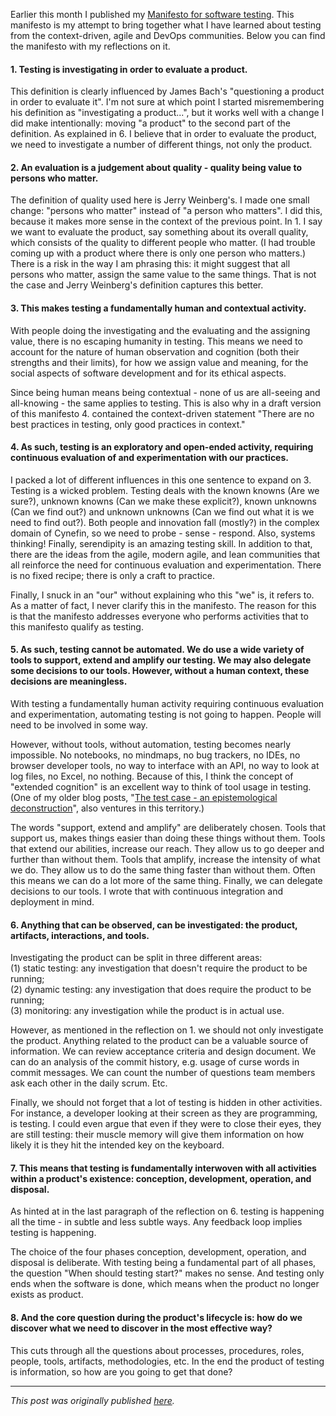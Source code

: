 <!--
.. title: Reflections on my testing manifesto
.. slug: reflections-on-my-testing-manifesto
.. date: 2018-12-22 17:43:10 UTC+01:00
.. tags: agile, context-driven testing, devops, manifesto, software testing
.. category: testing manifesto
.. link: 
.. description:
.. type: text
-->

Earlier this month I published my [Manifesto for software testing](link://slug/manifesto-for-software-testing). This manifesto is my attempt to bring together what I have learned about testing from the context-driven, agile and DevOps communities. Below you can find the manifesto with my reflections on it.

#### 1. Testing is investigating in order to evaluate a product.
This definition is clearly influenced by James Bach's "questioning a product in order to evaluate it". I'm not sure at which point I started misremembering his definition as "investigating a product...", but it works well with a change I did make intentionally: moving "a product" to the second part of the definition. As explained in 6. I believe that in order to evaluate the product, we need to investigate a number of different things, not only the product.

<!-- TEASER_END -->

#### 2. An evaluation is a judgement about quality - quality being value to persons who matter.
The definition of quality used here is Jerry Weinberg's. I made one small change: "persons who matter" instead of "a person who matters". I did this, because it makes more sense in the context of the previous point. In 1. I say we want to evaluate the product, say something about its overall quality, which consists of the quality to different people who matter. (I had trouble coming up with a product where there is only one person who matters.)
There is a risk in the way I am phrasing this: it might suggest that all persons who matter, assign the same value to the same things. That is not the case and Jerry Weinberg's definition captures this better.

#### 3. This makes testing a fundamentally human and contextual activity.
With people doing the investigating and the evaluating and the assigning value, there is no escaping humanity in testing. This means we need to account for the nature of human observation and cognition (both their strengths and their limits), for how we assign value and meaning, for the social aspects of software development and for its ethical aspects.

Since being human means being contextual - none of us are all-seeing and all-knowing - the same applies to testing. This is also why in a draft version of this manifesto 4. contained the context-driven statement "There are no best practices in testing, only good practices in context."

#### 4. As such, testing is an exploratory and open-ended activity, requiring continuous evaluation of and experimentation with our practices.
I packed a lot of different influences in this one sentence to expand on 3.
Testing is a wicked problem. Testing deals with the known knowns (Are we sure?), unknown knowns (Can we make these explicit?), known unknowns (Can we find out?) and unknown unknowns (Can we find out what it is we need to find out?). Both people and innovation fall (mostly?) in the complex domain of Cynefin, so we need to probe - sense - respond. Also, systems thinking! Finally, serendipity is an amazing testing skill.
In addition to that, there are the ideas from the agile, modern agile, and lean communities that all reinforce the need for continuous evaluation and experimentation.
There is no fixed recipe; there is only a craft to practice.

Finally, I snuck in an "our" without explaining who this "we" is, it refers to. As a matter of fact, I never clarify this in the manifesto. The reason for this is that the manifesto addresses everyone who performs activities that to this manifesto qualify as testing.

#### 5. As such, testing cannot be automated. We do use a wide variety of tools to support, extend and amplify our testing. We may also delegate some decisions to our tools. However, without a human context, these decisions are meaningless.
With testing a fundamentally human activity requiring continuous evaluation and experimentation, automating testing is not going to happen. People will need to be involved in some way.

However, without tools, without automation, testing becomes nearly impossible. No notebooks, no mindmaps, no bug trackers, no IDEs, no browser developer tools, no way to interface with an API, no way to look at log files, no Excel, no nothing. Because of this, I think the concept of "extended cognition" is an excellent way to think of tool usage in testing. (One of my older blog posts, "[The test case - an epistemological deconstruction](https://testingcurve.wordpress.com/2015/02/01/the-test-case-an-epistemological-deconstruction/)", also ventures in this territory.)

The words "support, extend and amplify" are deliberately chosen. Tools that support us, makes things easier than doing these things without them. Tools that extend our abilities, increase our reach. They allow us to go deeper and further than without them. Tools that amplify, increase the intensity of what we do. They allow us to do the same thing faster than without them. Often this means we can do a lot more of the same thing.
Finally, we can delegate decisions to our tools. I wrote that with continuous integration and deployment in mind.

#### 6. Anything that can be observed, can be investigated: the product, artifacts, interactions, and tools.
Investigating the product can be split in three different areas:  
(1) static testing: any investigation that doesn't require the product to be running;  
(2) dynamic testing: any investigation that does require the product to be running;  
(3) monitoring: any investigation while the product is in actual use.

However, as mentioned in the reflection on 1. we should not only investigate the product. Anything related to the product can be a valuable source of information. We can review acceptance criteria and design document. We can do an analysis of the commit history, e.g. usage of curse words in commit messages. We can count the number of questions team members ask each other in the daily scrum. Etc.

Finally, we should not forget that a lot of testing is hidden in other activities. For instance, a developer looking at their screen as they are programming, is testing. I could even argue that even if they were to close their eyes, they are still testing: their muscle memory will give them information on how likely it is they hit the intended key on the keyboard.

#### 7. This means that testing is fundamentally interwoven with all activities within a product's existence: conception, development, operation, and disposal.
As hinted at in the last paragraph of the reflection on 6. testing is happening all the time - in subtle and less subtle ways. Any feedback loop implies testing is happening.

The choice of the four phases conception, development, operation, and disposal is deliberate. With testing being a fundamental part of all phases, the question "When should testing start?" makes no sense. And testing only ends when the software is done, which means when the product no longer exists as product.

#### 8. And the core question during the product's lifecycle is: how do we discover what we need to discover in the most effective way?
This cuts through all the questions about processes, procedures, roles, people, tools, artifacts, methodologies, etc. In the end the product of testing is information, so how are you going to get that done?

---

*This post was originally published [here](https://testingcurve.wordpress.com/2018/12/22/reflections-on-my-testing-manifesto/).*

